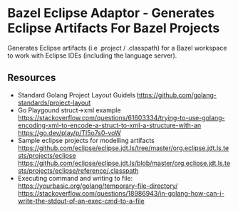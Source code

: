 # Bazel Eclipse Adaptor - Generates Eclipse Artifacts For Bazel Projects

Generates Eclipse artifacts (i.e .project / .classpath) for a Bazel workspace to work with Eclipse IDEs (including the language server).

## Resources

- Standard Golang Project Layout Guidels
  https://github.com/golang-standards/project-layout
- Go Playgound struct->xml example
  https://stackoverflow.com/questions/61603334/trying-to-use-golang-encoding-xml-to-encode-a-struct-to-xml-a-structure-with-an
  https://go.dev/play/p/Tl5o7s0-voW
- Sample eclipse projects for modelling artifacts
  https://github.com/eclipse/eclipse.jdt.ls/tree/master/org.eclipse.jdt.ls.tests/projects/eclipse
  https://github.com/eclipse/eclipse.jdt.ls/blob/master/org.eclipse.jdt.ls.tests/projects/eclipse/reference/.classpath
- Executing command and writing to file:
  https://yourbasic.org/golang/temporary-file-directory/
  https://stackoverflow.com/questions/18986943/in-golang-how-can-i-write-the-stdout-of-an-exec-cmd-to-a-file

